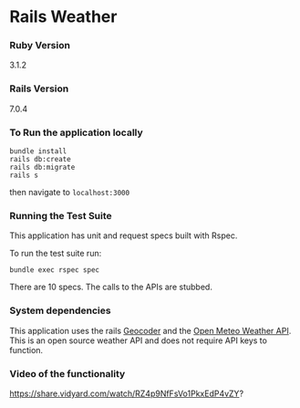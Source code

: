 # Rails Weather

### Ruby Version

3.1.2

### Rails Version

7.0.4

### To Run the application locally

```
bundle install
rails db:create
rails db:migrate
rails s
```

then navigate to `localhost:3000`

### Running the Test Suite

This application has unit and request specs built with Rspec.

To run the test suite run:

```
bundle exec rspec spec
```

There are 10 specs. The calls to the APIs are stubbed.

### System dependencies

This application uses the rails [Geocoder](https://github.com/alexreisner/geocoder) and the [Open Meteo Weather API](https://open-meteo.com/en). This is an open source weather API and does not require API keys to function.

### Video of the functionality

https://share.vidyard.com/watch/RZ4p9NfFsVo1PkxEdP4vZY?
